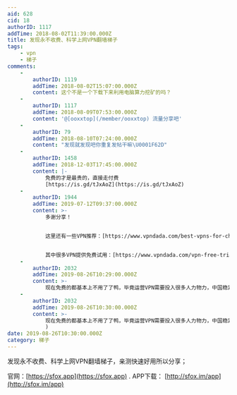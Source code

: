 ```yaml
---
aid: 628
cid: 18
authorID: 1117
addTime: 2018-08-02T11:39:00.000Z
title: 发现永不收费、科学上网VPN翻墙梯子
tags:
    - vpn
    - 梯子
comments:
    -
        authorID: 1119
        addTime: 2018-08-02T15:07:00.000Z
        content: 这个不是一个下载下来利用电脑算力挖矿的吗？
    -
        authorID: 1117
        addTime: 2018-08-09T07:53:00.000Z
        content: '@[ooxxtop](/member/ooxxtop) 流量分享吧'
    -
        authorID: 79
        addTime: 2018-08-10T07:24:00.000Z
        content: "发现就发现吧你重复发帖干嘛\U0001F62D"
    -
        authorID: 1458
        addTime: 2018-12-03T17:45:00.000Z
        content: |-
            免费的才是最贵的，直接走付费  
            [https://is.gd/tJxAoZ](https://is.gd/tJxAoZ)
    -
        authorID: 1944
        addTime: 2019-07-12T09:37:00.000Z
        content: >-
            多谢分享！


            这里还有一些VPN推荐：[https://www.vpndada.com/best-vpns-for-china/](https://www.vpndada.com/best-vpns-for-china/)


            其中很多VPN提供免费试用：[https://www.vpndada.com/vpn-free-trial-cn/](https://www.vpndada.com/vpn-free-trial-cn/)
    -
        authorID: 2032
        addTime: 2019-08-26T10:29:00.000Z
        content: >-
            现在免费的都基本上不用了了鸭，毕竟运营VPN需要投入很多人力物力，中国稳定好用的翻墙软件VPN推荐([http://heivpn.com/)会定期更新国内还能用的VPN翻墙软件](http://heivpn.com/)会定期更新国内还能用的VPN翻墙软件)
    -
        authorID: 2032
        addTime: 2019-08-26T10:30:00.000Z
        content: >-
            现在免费的都基本上不用了了鸭，毕竟运营VPN需要投入很多人力物力，中国稳定好用的翻墙软件VPN推荐([http://heivpn.com/](http://heivpn.com/)
            )
date: 2019-08-26T10:30:00.000Z
category: 梯子
---
```


发现永不收费、科学上网VPN翻墙梯子，亲测快速好用所以分享；

官网：[https://sfox.app](https://sfox.app) . APP下载： [http://sfox.im/app](http://sfox.im/app)
